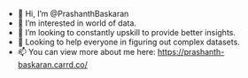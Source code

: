 - 👋 Hi, I’m @PrashanthBaskaran
- 👀 I’m interested in world of data. 
- 🌱 I’m looking to constantly upskill to provide better insights.
- 💞️ Looking to help everyone in figuring out complex datasets.
- 📫 You can view more about me here: https://prashanth-baskaran.carrd.co/

<!---
PrashanthBaskaran/PrashanthBaskaran is a ✨ special ✨ repository because its `README.md` (this file) appears on your GitHub profile.
You can click the Preview link to take a look at your changes.
--->
